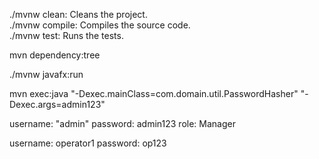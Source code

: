 ./mvnw clean: Cleans the project.  
./mvnw compile: Compiles the source code.  
./mvnw test: Runs the tests.

mvn dependency:tree


./mvnw javafx:run


mvn exec:java "-Dexec.mainClass=com.domain.util.PasswordHasher" "-Dexec.args=admin123"


username: "admin"
password: admin123
role: Manager

username: operator1
password: op123